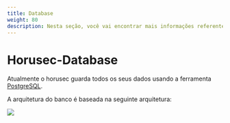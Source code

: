 ```yaml
---
title: Database
weight: 80
description: Nesta seção, você vai encontrar mais informações referentes do serviço de Banco de dados.
---
```


# Horusec-Database
Atualmente o horusec guarda todos os seus dados usando a ferramenta [PostgreSQL](https://www.postgresql.org/).

A arquitetura do banco é baseada na seguinte arquitetura:

![](/docs/ptbr/web/services/database/0-arquitecture.png)